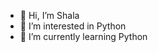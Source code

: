- 👋 Hi, I’m Shala
- 👀 I’m interested in Python
- 🌱 I’m currently learning Python 

<!---
Slmudd02/Slmudd02 is a ✨ special ✨ repository because its `README.md` (this file) appears on your GitHub profile.
You can click the Preview link to take a look at your changes.
--->
